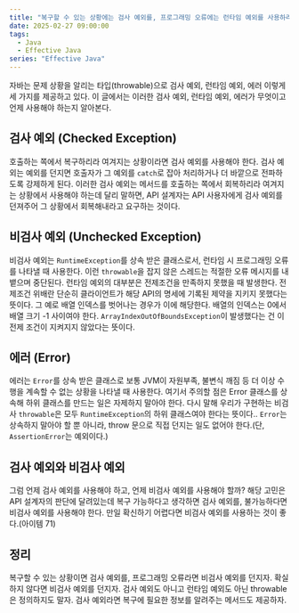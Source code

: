 ```yaml
---
title: "복구할 수 있는 상황에는 검사 예외를, 프로그래밍 오류에는 런타임 예외를 사용하라"
date: 2025-02-27 09:00:00
tags: 
  - Java
  - Effective Java
series: "Effective Java"
---
```


자바는 문제 상황을 알리는 타입(throwable)으로 검사 예외, 런타임 예외, 에러 이렇게 세 가지를 제공하고 있다.
이 글에서는 이러한 검사 예외, 런타임 예외, 에러가 무엇이고 언제 사용해야 하는지 알아본다.

## 검사 예외 (Checked Exception)

호출하는 쪽에서 복구하리라 여겨지는 상황이라면 검사 예외를 사용해야 한다.
검사 예외는 예외를 던지면 호출자가 그 예외를 `catch`로 잡아 처리하거나 더 바깥으로 전파하도록 강제하게 된다.
이러한 검사 예외는 메서드를 호출하는 쪽에서 회복하리라 여겨지는 상황에서 사용해야 하는데
달리 말하면, API 설계자는 API 사용자에게 검사 예외를 던져주어 그 상황에서 회복해내라고 요구하는 것이다.

## 비검사 예외 (Unchecked Exception)

비검사 예외는 `RuntimeException`를 상속 받은 클래스로서, 런타임 시 프로그래밍 오류를 나타낼 때 사용한다.
이런 `throwable`을 잡지 않은 스레드는 적절한 오류 메시지를 내뱉으며 중단된다.
런타임 예외의 대부분은 전제조건을 만족하지 못했을 때 발생한다.
전제조건 위배란 단순히 클라이언트가 해당 API의 명세에 기록된 제약을 지키지 못했다는 뜻이다.
그 예로 배열 인덱스를 벗어나는 경우가 이에 해당한다.
배열의 인덱스는 0에서 배열 크기 -1 사이여야 한다.
`ArrayIndexOutOfBoundsException`이 발생했다는 건 이 전제 조건이 지켜지지 않았다는 뜻이다.

## 에러 (Error)

에러는 `Error`를 상속 받은 클래스로 보통 JVM이 자원부족, 불변식 깨짐 등 더 이상 수행을 계속할 수 없는 상황을 나타낼 때 사용한다.
여기서 주의할 점은 Error 클래스를 상속해 하위 클래스를 만드는 일은 자제하지 말아야 한다.
다시 말해 우리가 구현하는 비검사 `throwable`은 모두 `RuntimeException`의 하위 클래스여야 한다는 뜻이다..
`Error`는 상속하지 말아야 할 뿐 아니라, throw 문으로 직접 던지는 일도 없어야 한다.(단, `AssertionError`는 예외이다.)

## 검사 예외와 비검사 예외

그럼 언제 검사 예외를 사용해야 하고, 언제 비검사 예외를 사용해야 할까?
해당 고민은 API 설계자의 판단에 달려있는데 복구 가능하다고 생각하면 검사 예외를, 불가능하다면 비검사 예외를 사용해야 한다.
만일 확신하기 어렵다면 비검사 예외를 사용하는 것이 좋다.(아이템 71)

## 정리

복구할 수 있는 상황이면 검사 예외를, 프로그래밍 오류라면 비검사 예외를 던지자.
확실하지 않다면 비검사 예외를 던지자.
검사 예외도 아니고 런타임 예외도 아닌 throwable은 정의하지도 말자.
검사 예외라면 복구에 필요한 정보를 알려주는 메서드도 제공하자.